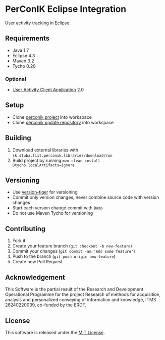 # PerConIK Eclipse Integration

User activity tracking in Eclipse.

## Requirements

- Java 1.7
- Eclipse 4.3
- Maven 3.2
- Tycho 0.20

### Optional

- [User Activity Client Application](https://github.com/perconik/uaca) 2.0

## Setup

- Clone [perconik project](https://github.com/perconik/perconik) into workspace
- Clone [perconik update repository](https://github.com/perconik/perconik.github.io) into workspace

## Building

1. Download external libraries with `sk.stuba.fiit.perconik.libraries/download/run`
2. Build project by running `mvn clean install -Dtycho.localArtifacts=ignore`

## Versioning

- Use [version-tiger](https://github.com/inventage/version-tiger) for versioning
- Commit only version changes, never combine source code with version changes
- Start each version change commit with `Bump`
- Do not use Maven Tycho for versioning 

## Contributing

1. Fork it
2. Create your feature branch (`git checkout -b new-feature`)
3. Commit your changes (`git commit -am 'Add some feature'`)
4. Push to the branch (`git push origin new-feature`)
5. Create new Pull Request

## Acknowledgement

This Software is the partial result of the Research and Development
Operational Programme for the project Research of methods for acquisition,
analysis and personalized conveying of information and knowledge,
ITMS 26240220039, co-funded by the ERDF.

## License

This software is released under the [MIT License](LICENSE.md).
